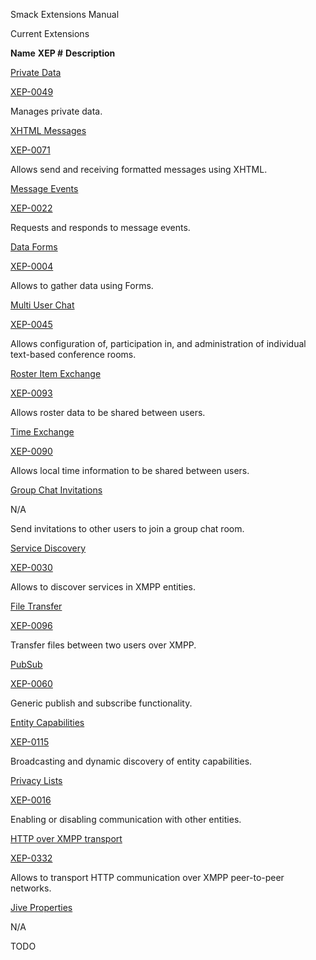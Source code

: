 Smack Extensions Manual

Current Extensions

**Name**
**XEP #**
**Description**

[Private Data](privatedata.html)

[XEP-0049](http://www.xmpp.org/extensions/xep-0049.html)

Manages private data.

[XHTML Messages](xhtml.html)

[XEP-0071](http://www.xmpp.org/extensions/xep-0071.html)

Allows send and receiving formatted messages using XHTML.

[Message Events](messageevents.html)

[XEP-0022](http://www.xmpp.org/extensions/xep-0022.html)

Requests and responds to message events.

[Data Forms](dataforms.html)

[XEP-0004](http://www.xmpp.org/extensions/xep-0004.html)

Allows to gather data using Forms.

[Multi User Chat](muc.html)

[XEP-0045](http://www.xmpp.org/extensions/xep-0045.html)

Allows configuration of, participation in, and administration of individual
text-based conference rooms.

[Roster Item Exchange](rosterexchange.html)

[XEP-0093](http://www.xmpp.org/extensions/xep-0093.html)

Allows roster data to be shared between users.

[Time Exchange](time.html)

[XEP-0090](http://www.xmpp.org/extensions/xep-0090.html)

Allows local time information to be shared between users.

[Group Chat Invitations](invitation.html)

N/A

Send invitations to other users to join a group chat room.

[Service Discovery](disco.html)

[XEP-0030](http://www.xmpp.org/extensions/xep-0030.html)

Allows to discover services in XMPP entities.

[File Transfer](filetransfer.html)

[XEP-0096](http://www.xmpp.org/extensions/xep-0096.html)

Transfer files between two users over XMPP.

[PubSub](pubsub.html)

[XEP-0060](http://www.xmpp.org/extensions/xep-0060.html)

Generic publish and subscribe functionality.

[Entity Capabilities](caps.html)

[XEP-0115](http://www.xmpp.org/extensions/xep-0115.html)

Broadcasting and dynamic discovery of entity capabilities.

[Privacy Lists](privacy.html)

[XEP-0016](http://www.xmpp.org/extensions/xep-0016.html)

Enabling or disabling communication with other entities.

[HTTP over XMPP transport](hoxt.html)

[XEP-0332](http://www.xmpp.org/extensions/xep-0332.html)

Allows to transport HTTP communication over XMPP peer-to-peer networks.

[Jive Properties](properties.html)

N/A

TODO

